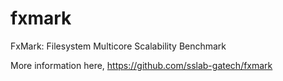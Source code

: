# fxmark
FxMark: Filesystem Multicore Scalability Benchmark

More information here,
https://github.com/sslab-gatech/fxmark
